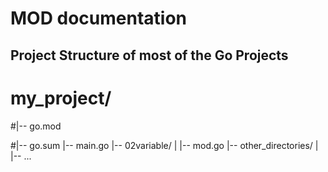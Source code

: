 # MOD documentation

## Project Structure of most of the Go Projects

# my_project/
#|-- go.mod

#|-- go.sum
|-- main.go
|-- 02variable/
| |-- mod.go
|-- other_directories/
| |-- ...
